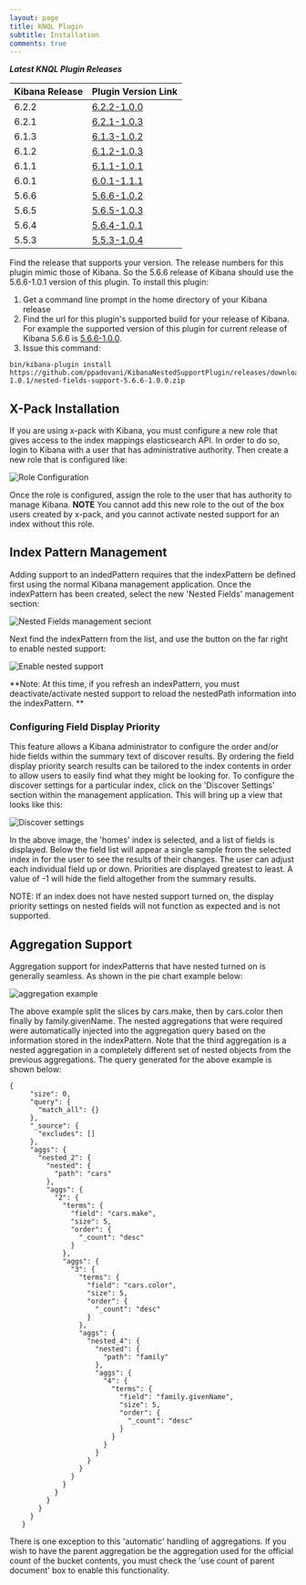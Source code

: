 ```yaml
---
layout: page
title: KNQL Plugin
subtitle: Installation
comments: true
---
```


***Latest KNQL Plugin Releases***
<div class="datatable-begin"></div>

|Kibana Release|Plugin Version Link|
|-------|-------|
|6.2.2|[6.2.2-1.0.0](https://github.com/ppadovani/KibanaNestedSupportPlugin/releases/download/6.2.2-1.0.0/nested-fields-support-6.2.2-1.0.0.zip)|
|6.2.1|[6.2.1-1.0.3](https://github.com/ppadovani/KibanaNestedSupportPlugin/releases/download/6.2.1-1.0.3/nested-fields-support-6.2.1-1.0.3.zip)|
|6.1.3|[6.1.3-1.0.2](https://github.com/ppadovani/KibanaNestedSupportPlugin/releases/download/6.1.3-1.0.2/nested-fields-support-6.1.3-1.0.2.zip)|
|6.1.2|[6.1.2-1.0.3](https://github.com/ppadovani/KibanaNestedSupportPlugin/releases/download/6.1.2-1.0.3/nested-fields-support-6.1.2-1.0.3.zip)|
|6.1.1|[6.1.1-1.0.1](https://github.com/ppadovani/KibanaNestedSupportPlugin/releases/download/6.1.1-1.0.1/nested-fields-support-6.1.1-1.0.1.zip)|
|6.0.1|[6.0.1-1.1.1](https://github.com/ppadovani/KibanaNestedSupportPlugin/releases/download/6.0.1-1.1.1/nested-fields-support-6.0.1-1.1.1.zip)|
|5.6.6|[5.6.6-1.0.2](https://github.com/ppadovani/KibanaNestedSupportPlugin/releases/download/5.6.6-1.0.2/nested-fields-support-5.6.6-1.0.2.zip)|
|5.6.5|[5.6.5-1.0.3](https://github.com/ppadovani/KibanaNestedSupportPlugin/releases/download/5.6.5-1.0.3/nested-fields-support-5.6.5-1.0.3.zip)|
|5.6.4|[5.6.4-1.0.1](https://github.com/ppadovani/KibanaNestedSupportPlugin/releases/download/5.6.4-1.0.1/nested-fields-support-5.6.4-1.0.1.zip)|
|5.5.3|[5.5.3-1.0.4](https://github.com/ppadovani/KibanaNestedSupportPlugin/releases/download/5.5.3-1.0.4/nested-fields-support-5.5.3-1.0.4.zip)|

<div class="datatable-end"></div>

Find the release that supports your version. The release numbers for this plugin mimic those of Kibana. 
So the 5.6.6 release of Kibana should use the 5.6.6-1.0.1 version of this plugin. 
To install this plugin:

1. Get a command line prompt in the home directory of your Kibana release
2. Find the url for this plugin's supported build for your release of Kibana. 
  For example the supported version of this plugin for current release of 
  Kibana 5.6.6 is [5.6.6-1.0.0](https://github.com/ppadovani/KibanaNestedSupportPlugin/releases/download/5.6.6-1.0.1/nested-fields-support-5.6.6-1.0.0.zip).
3. Issue this command: 
  ~~~
  bin/kibana-plugin install https://github.com/ppadovani/KibanaNestedSupportPlugin/releases/download/5.6.6-1.0.1/nested-fields-support-5.6.6-1.0.0.zip
  ~~~

## X-Pack Installation ##

If you are using x-pack with Kibana, you must configure a new role that gives access 
to the index mappings elasticsearch API. In order to do so, login to Kibana with a
user that has administrative authority. Then create a new role that is configured
like:

![Role Configuration](img/role-configuration.png)

Once the role is configured, assign the role to the user that has authority to
manage Kibana. **NOTE** You cannot add this new role to the out of the box users
created by x-pack, and you cannot activate nested support for an index without 
this role.

## Index Pattern Management ##

Adding support to an indedPattern requires that the indexPattern be defined first using the normal Kibana management
application. Once the indexPattern has been created, select the new 'Nested Fields' management section:

![Nested Fields management seciont](img/nested-management.png)

Next find the indexPattern from the list, and use the button on the far right to enable nested support:

![Enable nested support](img/activate-nested.png)

**Note: At this time, if you refresh an indexPattern, you must deactivate/activate nested support to reload the 
nestedPath information into the indexPattern. **

### Configuring Field Display Priority ###

This feature allows a Kibana administrator to configure the order and/or hide fields within the summary text
of discover results. By ordering the field display priority search results can be tailored to the
index contents in order to allow users to easily find what they might be looking for. To configure the 
discover settings for a particular index, click on the 'Discover Settings' section within the management application.
This will bring up a view that looks like this:

![Discover settings](img/discover-settings.png)

In the above image, the 'homes' index is selected, and a list of fields is displayed. Below the field list
will appear a single sample from the selected index in for the user to see the results of their
changes. The user can adjust each individual field up or down. Priorities are displayed greatest to least.
A value of -1 will hide the field altogether from the summary results.

NOTE: If an index does not have nested support turned on, the display priority settings on nested fields
will not function as expected and is not supported.

## Aggregation Support ##

Aggregation support for indexPatterns that have nested turned on is generally seamless. As shown in the pie chart
example below:

![aggregation example](img/aggregation-example.png)

The above example split the slices by cars.make, then by cars.color then finally by family.givenName. The nested 
aggregations that were required were automatically injected into the aggregation query based on the information
stored in the indexPattern. Note that the third aggregation is a nested aggregation in a completely different
set of nested objects from the previous aggregations. The query generated for the above example is shown below:

~~~
{
     "size": 0,
     "query": {
       "match_all": {}
     },
     "_source": {
       "excludes": []
     },
     "aggs": {
       "nested_2": {
         "nested": {
           "path": "cars"
         },
         "aggs": {
           "2": {
             "terms": {
               "field": "cars.make",
               "size": 5,
               "order": {
                 "_count": "desc"
               }
             },
             "aggs": {
               "3": {
                 "terms": {
                   "field": "cars.color",
                   "size": 5,
                   "order": {
                     "_count": "desc"
                   }
                 },
                 "aggs": {
                   "nested_4": {
                     "nested": {
                       "path": "family"
                     },
                     "aggs": {
                       "4": {
                         "terms": {
                           "field": "family.givenName",
                           "size": 5,
                           "order": {
                             "_count": "desc"
                           }
                         }
                       }
                     }
                   }
                 }
               }
             }
           }
         }
       }
     }
   }
   ~~~

There is one exception to this 'automatic' handling of aggregations. If you wish to have the parent aggregation be the
aggregation used for the official count of the bucket contents, you must check the 'use count of parent document' box
to enable this functionality.
